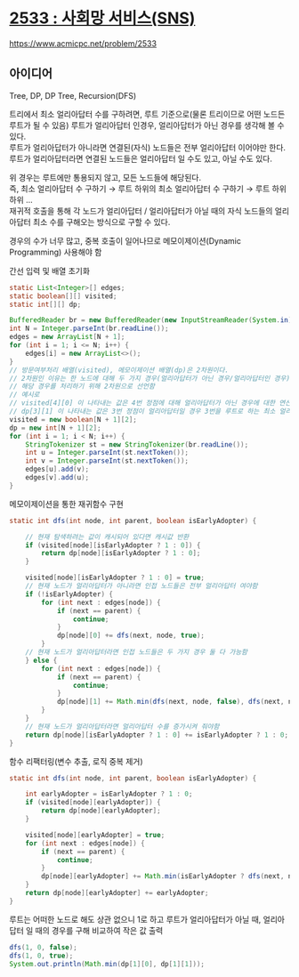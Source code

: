 # [2533 : 사회망 서비스(SNS)](https://www.acmicpc.net/problem/2533)
https://www.acmicpc.net/problem/2533

## 아이디어
Tree, DP, DP Tree, Recursion(DFS)

트리에서 최소 얼리아답터 수를 구하려면, 루트 기준으로(물론 트리이므로 어떤 노드든 루트가 될 수 있음) 루트가 얼리아답터 인경우, 얼리아답터가 아닌 경우를 생각해 볼 수 있다.  
루트가 얼리아답터가 아니라면 연결된(자식) 노드들은 전부 얼리아답터 이어야만 한다. 루트가 얼리아답터라면 연결된 노드들은 얼리아답터 일 수도 있고, 아닐 수도 있다.

위 경우는 루트에만 통용되지 않고, 모든 노드들에 해당된다.  
즉, 최소 얼리아답터 수 구하기 → 루트 하위의 최소 얼리아답터 수 구하기 → 루트 하위 하위 ...  
재귀적 호출을 통해 각 노드가 얼리아답터 / 얼리아답터가 아닐 때의 자식 노드들의 얼리아답터 최소 수를 구해오는 방식으로 구할 수 있다.

경우의 수가 너무 많고, 중복 호출이 일어나므로 메모이제이션(Dynamic Programming) 사용해야 함

간선 입력 및 배열 초기화
```java
static List<Integer>[] edges;
static boolean[][] visited;
static int[][] dp;

BufferedReader br = new BufferedReader(new InputStreamReader(System.in));
int N = Integer.parseInt(br.readLine());
edges = new ArrayList[N + 1];
for (int i = 1; i <= N; i++) {
    edges[i] = new ArrayList<>();
}
// 방문여부처리 배열(visited), 메모이제이션 배열(dp)은 2차원이다.
// 2차원인 이유는 한 노드에 대해 두 가지 경우(얼리아답터가 아닌 경우/얼리아답터인 경우)가 나올 수 있기 때문에
// 해당 경우를 처리하기 위해 2차원으로 선언함
// 예시로
// visited[4][0] 이 나타내는 값은 4번 정점에 대해 얼리아답터가 아닌 경우에 대한 연산을 이전에 구한적 있냐?
// dp[3][1] 이 나타내는 값은 3번 정점이 얼리아답터일 경우 3번을 루트로 하는 최소 얼리아답터 수
visited = new boolean[N + 1][2];
dp = new int[N + 1][2];
for (int i = 1; i < N; i++) {
    StringTokenizer st = new StringTokenizer(br.readLine());
    int u = Integer.parseInt(st.nextToken());
    int v = Integer.parseInt(st.nextToken());
    edges[u].add(v);
    edges[v].add(u);
}
```

메모이제이션을 통한 재귀함수 구현
```java
static int dfs(int node, int parent, boolean isEarlyAdopter) {

    // 현재 탐색하려는 값이 캐시되어 있다면 캐시값 반환
    if (visited[node][isEarlyAdopter ? 1 : 0]) {
        return dp[node][isEarlyAdopter ? 1 : 0];
    }

    visited[node][isEarlyAdopter ? 1 : 0] = true;
    // 현재 노드가 얼리아답터가 아니라면 인접 노드들은 전부 얼리아답터 여야함
    if (!isEarlyAdopter) {
        for (int next : edges[node]) {
            if (next == parent) {
                continue;
            }
            dp[node][0] += dfs(next, node, true);
        }
    // 현재 노드가 얼리아답터라면 인접 노드들은 두 가지 경우 둘 다 가능함
    } else {
        for (int next : edges[node]) {
            if (next == parent) {
                continue;
            }
            dp[node][1] += Math.min(dfs(next, node, false), dfs(next, node, true));
        }
    }
    // 현재 노드가 얼리아답터라면 얼리아답터 수를 증가시켜 줘야함
    return dp[node][isEarlyAdopter ? 1 : 0] += isEarlyAdopter ? 1 : 0;
}
```

함수 리팩터링(변수 추출, 로직 중복 제거)
```java
static int dfs(int node, int parent, boolean isEarlyAdopter) {

    int earlyAdopter = isEarlyAdopter ? 1 : 0;
    if (visited[node][earlyAdopter]) {
        return dp[node][earlyAdopter];
    }

    visited[node][earlyAdopter] = true;
    for (int next : edges[node]) {
        if (next == parent) {
            continue;
        }
        dp[node][earlyAdopter] += Math.min(isEarlyAdopter ? dfs(next, node, false) : Integer.MAX_VALUE, dfs(next, node, true));
    }
    return dp[node][earlyAdopter] += earlyAdopter;
}
```

루트는 어떠한 노드로 해도 상관 없으니 1로 하고 루트가 얼리아답터가 아닐 때, 얼리아답터 일 때의 경우를 구해 비교하여 작은 값 출력
```java
dfs(1, 0, false);
dfs(1, 0, true);
System.out.println(Math.min(dp[1][0], dp[1][1]));
```